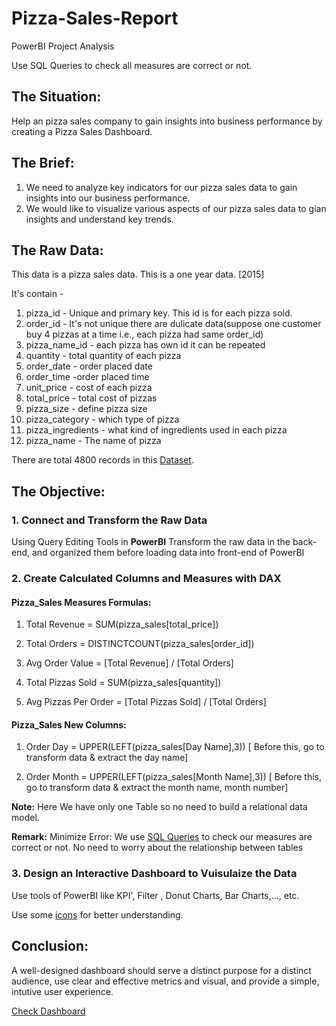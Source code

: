 # Pizza-Sales-Report
PowerBI Project Analysis 

Use SQL Queries to check all measures are correct or not.

## The Situation:
Help an pizza sales company to gain insights into business performance by creating a Pizza Sales Dashboard.

## The Brief:
1. We need to analyze key indicators for our pizza sales data to gain insights into our business performance.
2. We would like to visualize various aspects of our pizza sales data to gian insights and understand key trends.

## The Raw Data:
This data is a pizza sales data.
This is a one year data. [2015]

It's contain -

1. pizza_id - Unique and primary key. This id is for each pizza sold.
2. order_id - It's not unique there are dulicate data(suppose one customer buy 4 pizzas at a time i.e., each pizza had same order_id) 
3. pizza_name_id - each pizza has own id it can be repeated
4. quantity - total quantity of each pizza
5. order_date - order placed date
6. order_time -order placed time
7. unit_price - cost of each pizza
8. total_price - total cost of pizzas
9. pizza_size - define pizza size
10. pizza_category - which type of pizza
11. pizza_ingredients - what kind of ingredients used in each pizza
12. pizza_name - The name of pizza

There are total 4800 records in this [Dataset](https://github.com/SudesnaDebnath/Pizza-Sales-Report/blob/main/pizza_sales.csv).

## The Objective:

### 1. Connect and Transform the Raw Data
Using Query Editing Tools in **PowerBI** Transform the raw data in the back-end, and organized them before loading data into front-end of PowerBI

### 2. Create Calculated Columns and Measures with DAX

#### Pizza_Sales Measures Formulas:

1. Total Revenue = SUM(pizza_sales[total_price])

2. Total Orders = DISTINCTCOUNT(pizza_sales[order_id])

3. Avg Order Value = [Total Revenue] / [Total Orders]

4. Total Pizzas Sold = SUM(pizza_sales[quantity])

5. Avg Pizzas Per Order = [Total Pizzas Sold] / [Total Orders]

#### Pizza_Sales New Columns:

1. Order Day = UPPER(LEFT(pizza_sales[Day Name],3))
	[ Before this, go to transform data & extract the day name]

2. Order Month = UPPER(LEFT(pizza_sales[Month Name],3))
	[ Before this, go to transform data & extract the month name, month number]

**Note:**
Here We have only one Table so no need to build a relational data model.

**Remark:**
Minimize Error: We use [SQL Queries](https://github.com/SudesnaDebnath/Pizza-Sales-Report/tree/main/SQL%20Query) to check our measures are correct or not.
No need to worry about the relationship between tables

### 3. Design an Interactive Dashboard to Vuisulaize the Data
Use tools of PowerBI like KPI', Filter , Donut Charts, Bar Charts,..., etc.

Use some [icons](https://github.com/SudesnaDebnath/Pizza-Sales-Report/tree/main/Images) for better understanding.
## Conclusion:
A well-designed dashboard should serve a distinct purpose for a distinct audience, use clear and effective metrics and visual, and provide a simple, intutive user experience.

[Check Dashboard](https://github.com/SudesnaDebnath/Pizza-Sales-Report/blob/main/pizza_sales.pbix)
